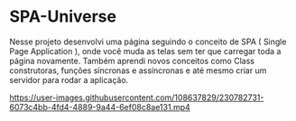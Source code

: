 # SPA-Universe
Nesse projeto desenvolvi uma página seguindo o conceito de SPA ( Single Page Application ), onde você muda as telas sem ter que carregar toda a página novamente. Também aprendi novos conceitos como Class construtoras, funções síncronas e assíncronas e até mesmo criar um servidor para rodar a aplicação.



https://user-images.githubusercontent.com/108637829/230782731-6073c4bb-4fd4-4889-9a44-6ef08c8ae131.mp4


